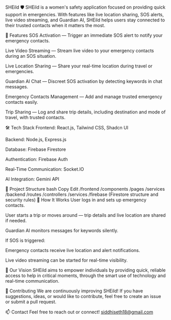 SHEild 🛡️
SHEild is a women's safety application focused on providing quick support in emergencies. With features like live location sharing, SOS alerts, live video streaming, and Guardian AI, SHEild helps users stay connected to their trusted contacts when it matters the most.

🚀 Features
SOS Activation — Trigger an immediate SOS alert to notify your emergency contacts.

Live Video Streaming — Stream live video to your emergency contacts during an SOS situation.

Live Location Sharing — Share your real-time location during travel or emergencies.

Guardian AI Chat — Discreet SOS activation by detecting keywords in chat messages.

Emergency Contacts Management — Add and manage trusted emergency contacts easily.

Trip Sharing — Log and share trip details, including destination and mode of travel, with trusted contacts.

🛠️ Tech Stack
Frontend: React.js, Tailwind CSS, Shadcn UI

Backend: Node.js, Express.js

Database: Firebase Firestore

Authentication: Firebase Auth

Real-Time Communication: Socket.IO

AI Integration: Gemini API

📂 Project Structure
bash
Copy
Edit
/frontend
  /components
  /pages
  /services
/backend
  /routes
  /controllers
  /services
/firebase
  (Firestore structure and security rules)
🧩 How It Works
User logs in and sets up emergency contacts.

User starts a trip or moves around — trip details and live location are shared if needed.

Guardian AI monitors messages for keywords silently.

If SOS is triggered:

Emergency contacts receive live location and alert notifications.

Live video streaming can be started for real-time visibility.

🧠 Our Vision
SHEild aims to empower individuals by providing quick, reliable access to help in critical moments, through the smart use of technology and real-time communication.

🤝 Contributing
We are continuously improving SHEild!
If you have suggestions, ideas, or would like to contribute, feel free to create an issue or submit a pull request.

📫 Contact
Feel free to reach out or connect!
siddhiseth18@gmail.com



